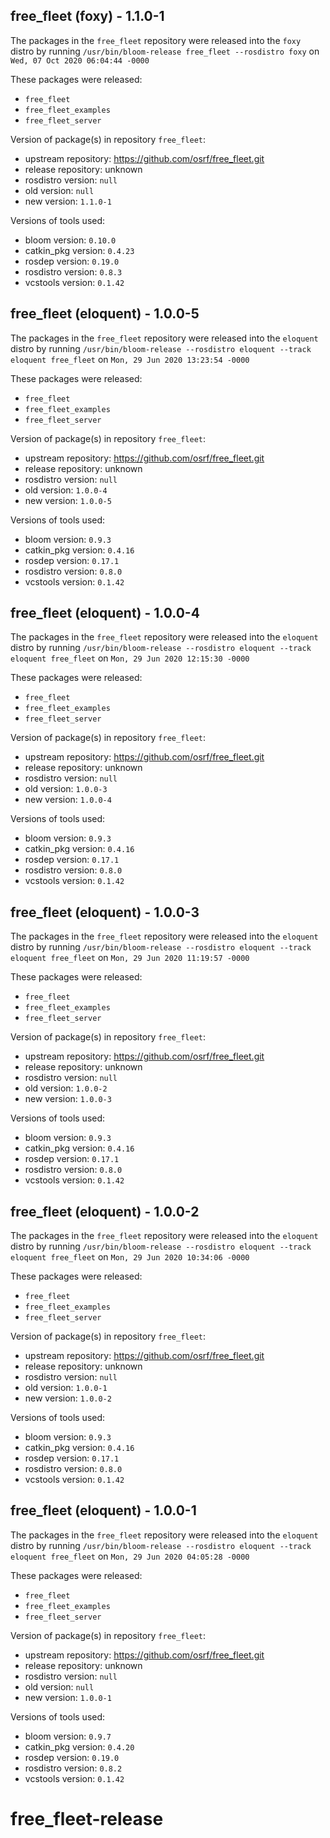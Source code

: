 ## free_fleet (foxy) - 1.1.0-1

The packages in the `free_fleet` repository were released into the `foxy` distro by running `/usr/bin/bloom-release free_fleet --rosdistro foxy` on `Wed, 07 Oct 2020 06:04:44 -0000`

These packages were released:
- `free_fleet`
- `free_fleet_examples`
- `free_fleet_server`

Version of package(s) in repository `free_fleet`:

- upstream repository: https://github.com/osrf/free_fleet.git
- release repository: unknown
- rosdistro version: `null`
- old version: `null`
- new version: `1.1.0-1`

Versions of tools used:

- bloom version: `0.10.0`
- catkin_pkg version: `0.4.23`
- rosdep version: `0.19.0`
- rosdistro version: `0.8.3`
- vcstools version: `0.1.42`


## free_fleet (eloquent) - 1.0.0-5

The packages in the `free_fleet` repository were released into the `eloquent` distro by running `/usr/bin/bloom-release --rosdistro eloquent --track eloquent free_fleet` on `Mon, 29 Jun 2020 13:23:54 -0000`

These packages were released:
- `free_fleet`
- `free_fleet_examples`
- `free_fleet_server`

Version of package(s) in repository `free_fleet`:

- upstream repository: https://github.com/osrf/free_fleet.git
- release repository: unknown
- rosdistro version: `null`
- old version: `1.0.0-4`
- new version: `1.0.0-5`

Versions of tools used:

- bloom version: `0.9.3`
- catkin_pkg version: `0.4.16`
- rosdep version: `0.17.1`
- rosdistro version: `0.8.0`
- vcstools version: `0.1.42`


## free_fleet (eloquent) - 1.0.0-4

The packages in the `free_fleet` repository were released into the `eloquent` distro by running `/usr/bin/bloom-release --rosdistro eloquent --track eloquent free_fleet` on `Mon, 29 Jun 2020 12:15:30 -0000`

These packages were released:
- `free_fleet`
- `free_fleet_examples`
- `free_fleet_server`

Version of package(s) in repository `free_fleet`:

- upstream repository: https://github.com/osrf/free_fleet.git
- release repository: unknown
- rosdistro version: `null`
- old version: `1.0.0-3`
- new version: `1.0.0-4`

Versions of tools used:

- bloom version: `0.9.3`
- catkin_pkg version: `0.4.16`
- rosdep version: `0.17.1`
- rosdistro version: `0.8.0`
- vcstools version: `0.1.42`


## free_fleet (eloquent) - 1.0.0-3

The packages in the `free_fleet` repository were released into the `eloquent` distro by running `/usr/bin/bloom-release --rosdistro eloquent --track eloquent free_fleet` on `Mon, 29 Jun 2020 11:19:57 -0000`

These packages were released:
- `free_fleet`
- `free_fleet_examples`
- `free_fleet_server`

Version of package(s) in repository `free_fleet`:

- upstream repository: https://github.com/osrf/free_fleet.git
- release repository: unknown
- rosdistro version: `null`
- old version: `1.0.0-2`
- new version: `1.0.0-3`

Versions of tools used:

- bloom version: `0.9.3`
- catkin_pkg version: `0.4.16`
- rosdep version: `0.17.1`
- rosdistro version: `0.8.0`
- vcstools version: `0.1.42`


## free_fleet (eloquent) - 1.0.0-2

The packages in the `free_fleet` repository were released into the `eloquent` distro by running `/usr/bin/bloom-release --rosdistro eloquent --track eloquent free_fleet` on `Mon, 29 Jun 2020 10:34:06 -0000`

These packages were released:
- `free_fleet`
- `free_fleet_examples`
- `free_fleet_server`

Version of package(s) in repository `free_fleet`:

- upstream repository: https://github.com/osrf/free_fleet.git
- release repository: unknown
- rosdistro version: `null`
- old version: `1.0.0-1`
- new version: `1.0.0-2`

Versions of tools used:

- bloom version: `0.9.3`
- catkin_pkg version: `0.4.16`
- rosdep version: `0.17.1`
- rosdistro version: `0.8.0`
- vcstools version: `0.1.42`


## free_fleet (eloquent) - 1.0.0-1

The packages in the `free_fleet` repository were released into the `eloquent` distro by running `/usr/bin/bloom-release --rosdistro eloquent --track eloquent free_fleet` on `Mon, 29 Jun 2020 04:05:28 -0000`

These packages were released:
- `free_fleet`
- `free_fleet_examples`
- `free_fleet_server`

Version of package(s) in repository `free_fleet`:

- upstream repository: https://github.com/osrf/free_fleet.git
- release repository: unknown
- rosdistro version: `null`
- old version: `null`
- new version: `1.0.0-1`

Versions of tools used:

- bloom version: `0.9.7`
- catkin_pkg version: `0.4.20`
- rosdep version: `0.19.0`
- rosdistro version: `0.8.2`
- vcstools version: `0.1.42`


# free_fleet-release
